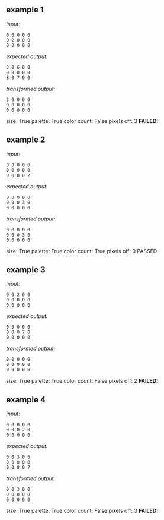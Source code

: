 
## example 1
*input:*
```
0 0 0 0 0
0 2 0 0 0
0 0 0 0 0
```
*expected output:*
```
3 0 6 0 0
0 0 0 0 0
8 0 7 0 0
```
*transformed output:*
```
3 0 0 0 0
0 0 0 0 0
0 0 0 0 0
```
size: True
palette: True
color count: False
pixels off: 3
**FAILED!**

## example 2
*input:*
```
0 0 0 0 0
0 0 0 0 0
0 0 0 0 2
```
*expected output:*
```
0 0 0 0 0
0 0 0 3 0
0 0 0 0 0
```
*transformed output:*
```
0 0 0 0 0
0 0 0 3 0
0 0 0 0 0
```
size: True
palette: True
color count: True
pixels off: 0
PASSED

## example 3
*input:*
```
0 0 2 0 0
0 0 0 0 0
0 0 0 0 0
```
*expected output:*
```
0 0 0 0 0
0 8 0 7 0
0 0 0 0 0
```
*transformed output:*
```
0 0 0 0 0
0 0 0 0 0
0 0 0 0 0
```
size: True
palette: True
color count: False
pixels off: 2
**FAILED!**

## example 4
*input:*
```
0 0 0 0 0
0 0 0 2 0
0 0 0 0 0
```
*expected output:*
```
0 0 3 0 6
0 0 0 0 0
0 0 8 0 7
```
*transformed output:*
```
0 0 3 0 0
0 0 0 0 0
0 0 0 0 0
```
size: True
palette: True
color count: False
pixels off: 3
**FAILED!**
